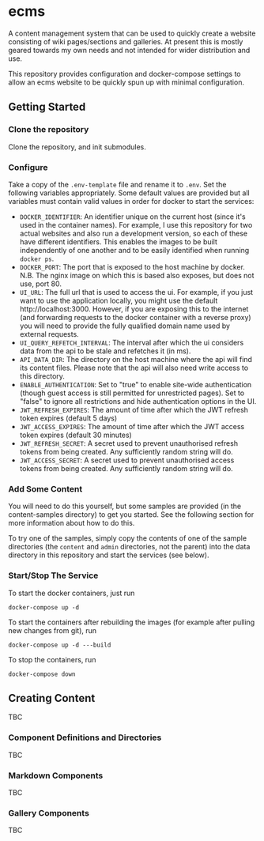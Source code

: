 # ecms

A content management system that can be used to quickly create a website consisting of wiki pages/sections and galleries. At present this is mostly geared towards my own needs and not intended for wider distribution and use.

This repository provides configuration and docker-compose settings to allow an ecms website to be quickly spun up with minimal configuration.

## Getting Started

### Clone the repository

Clone the repository, and init submodules.

### Configure

Take a copy of the `.env-template` file and rename it to `.env`. Set the following variables appropriately. Some default values are provided but all variables must contain valid values in order for docker to start the services:

- `DOCKER_IDENTIFIER`: An identifier unique on the current host (since it's used in the container names). For example, I use this repository for two actual websites and also run a development version, so each of these have different identifiers. This enables the images to be built independently of one another and to be easily identified when running `docker ps`.
- `DOCKER_PORT`: The port that is exposed to the host machine by docker. N.B. The nginx image on which this is based also exposes, but does not use, port 80.
- `UI_URL`: The full url that is used to access the ui. For example, if you just want to use the application locally, you might use the default http://localhost:3000. However, if you are exposing this to the internet (and forwarding requests to the docker container with a reverse proxy) you will need to provide the fully qualified domain name used by external requests.
- `UI_QUERY_REFETCH_INTERVAL`: The interval after which the ui considers data from the api to be stale and refetches it (in ms).
- `API_DATA_DIR`: The directory on the host machine where the api will find its content files. Please note that the api will also need write access to this directory.
- `ENABLE_AUTHENTICATION`: Set to "true" to enable site-wide authentication (though guest access is still permitted for unrestricted pages). Set to "false" to ignore all restrictions and hide authentication options in the UI.
- `JWT_REFRESH_EXPIRES`: The amount of time after which the JWT refresh token expires (default 5 days)
- `JWT_ACCESS_EXPIRES`: The amount of time after which the JWT access token expires (default 30 minutes)
- `JWT_REFRESH_SECRET`: A secret used to prevent unauthorised refresh tokens from being created. Any sufficiently random string will do.
- `JWT_ACCESS_SECRET`: A secret used to prevent unauthorised access tokens from being created. Any sufficiently random string will do.

### Add Some Content

You will need to do this yourself, but some samples are provided (in the content-samples directory) to get you started. See the following section for more information about how to do this.

To try one of the samples, simply copy the contents of one of the sample directories (the `content` and `admin` directories, not the parent) into the data directory in this repository and start the services (see below).

### Start/Stop The Service

To start the docker containers, just run

```
docker-compose up -d
```

To start the containers after rebuilding the images (for example after pulling new changes from git), run

```
docker-compose up -d ---build
```

To stop the containers, run

```
docker-compose down
```

## Creating Content

TBC

### Component Definitions and Directories

TBC

### Markdown Components

TBC

### Gallery Components

TBC
